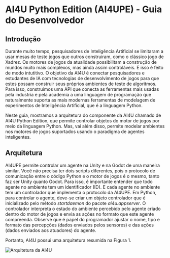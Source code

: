 # AI4U Python Edition (AI4UPE) - Guia do Desenvolvedor

## Introdução
Durante muito tempo, pesquisadores de Inteligência Artificial se limitaram a usar mesas de teste jogos que outros construiram, como o clássico jogo de Xadrez. Os motores de jogos da atualidade possibilitam a construção de mundos muito mais complexos, mas ainda assim controláveis. E isso é feito de modo intutitivo. O objetivo da AI4U é conectar pesquisadores e estudantes de IA com tecnologias de desenvolvimento de jogos para que estes possam construir seus próprios ambientes de teste de algoritmos.  Para isso, construímos uma API que conecta as ferramentas mais usadas pela industria e pela academia a uma linguagem de programação que naturalmente suporta as mais modernas ferramentas de modelagem de experimentos de Inteligência Artificial, que é a linguagem Python.

Neste guia, mostramos a arquitetura do componente da AI4U chamado de AI4U Python Edition, que permite controlar objetos do motor de jogos por meio da linguagem Python. Mas, vai além disso, permite modelar ambientes nos motores de jogos suportados usando o paradigma de agentes inteligentes.

## Arquitetura 

AI4UPE permite controlar um agente na Unity e na Godot de uma maneira similar. Você não precisa ter dois scripts diferentes, pois o protocolo de comunicação entre o código Python e o motor de jogos é o mesmo, tanto faz ser Unity quanto Godot. Para isso, é importante entender que todo agente no ambiente tem um identificador (ID). E cada agente no ambiente tem um controlador que implementa o protocolo da AI4UPE. Em Python, para controlar o agente, deve-se criar um objeto controlador que é inicializado pelo método *startdaemon* do pacote *ai4u.appserver*. O controlador interpreta o estado do ambiente percebido pelo agente criado dentro do motor de jogos e envia as ações no formato que este agente compreenda. Observe que é papel do programador ajustar o nome, tipo e formato das percepções (dados enviados pelos sensores) e das ações (dados enviados aos atuadores) do agente.

Portanto, AI4U possui uma arquitetura resumida na Figura 1.

![Arquitetura da AI4U](./img/ai4ucomps.png)
